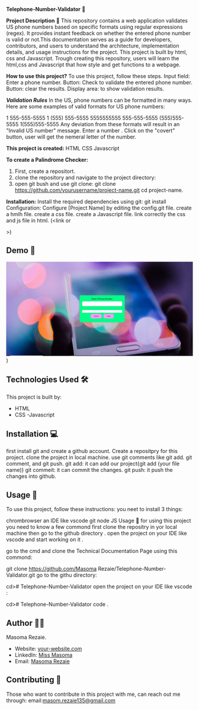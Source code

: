 **Telephone-Number-Validator** 🚀

**Project Description** 📝
This repository contains a web application validates US phone numbers based on specific formats using regular expressions (regex). It provides instant feedback on whether the entered phone number is valid or not.This documentation serves as a guide for developers, contributors, and users to understand the architecture, implementation details, and usage instructions for the project. This project is built by html, css and Javascript. Trough creating this repository, users will learn the html,css and Javascript that how style and get functions to a webpage.

**How to use this project?**
To use this project, follow these steps.
Input field: Enter a phone number.
Button: Check to validate the entered phone number.
Button: clear the results.
Display area:  to show validation results.

***Validation Rules***
In the US, phone numbers can be formatted in many ways. Here are some examples of valid formats for US phone numbers:

1 555-555-5555
1 (555) 555-5555
5555555555
555-555-5555
(555)555-5555
1(555)555-5555
Any deviation from these formats will result in an "Invalid US number" message.
Enter  a number .
Click on the "covert" button, user will get the nemeral letter of the number.

**This project is created:**
HTML
CSS
Javascript

**To create a Palindrome Checker:**
1. First,  create a repositort.
2. clone the repository and navigate to the project directory:
3. open git bush and use git clone: 
git clone https://github.com/yourusername/project-name.git
   cd project-name.

**Installation:**
Install the required dependencies using git:
git install
Configuration: Configure [Project Name] by editing the config.git file.
create a hmlh file.
create a css file.
create a Javascript file.
link correctly the css and js file in html. (<link<link rel="stylesheet" href="./styles.css"> or <script src="./script.js"></script>
</head>>)

## Demo 📸
![Project Demo](./Capture.PNG))


## Technologies Used 🛠️
This project is built by:
- HTML
- CSS
-Javascript

## Installation 💻
first install git and create a github account.
Create a repositpry for this project.
clone the project in local machine.
use git comments like git add. git comment, and git push.
git add: it can add our project{git add (your file name)}
git commeit: it can commit the changes.
git push: it push the changes into github.

## Usage 🎯

To use this project, follow these instructions:
you neet to install 3 things:

chrombrowser
an IDE like vscode
git
node JS
Usage 🎯
for using this project you need to know a few commond first clone the repositry in yor local machine then go to the github directory . open the project on your IDE like vscode and start working on it .

go to the cmd and clone the Technical Documentation Page using this commond:

git clone https://github.com/Masoma Rezaie/Telephone-Number-Validator.git 
go to the githu directory:

cd># Telephone-Number-Validator
open the project on your IDE like vscode :

cd># Telephone-Number-Validator code .

## Author 👩‍💻

Masoma Rezaie.

- Website: [your-website.com](https://github.com/MasomRezaie/Personal-Portfolio-Page/tree/personal-portfolio-page)
- LinkedIn: [Miss Masoma](https://www.linkedin.com/in/miss-masoma-99b85522a?utm_source=share&utm_campaign=share_via&utm_content=profile&utm_medium=android_app)
- Email: [Masoma Rezaie](masom.rezaie135@gmail.com)

## Contributing 🤝

Those who want to contribute in this project with me, can reach out me through:
email:masom.rezaie135@gmail.com
